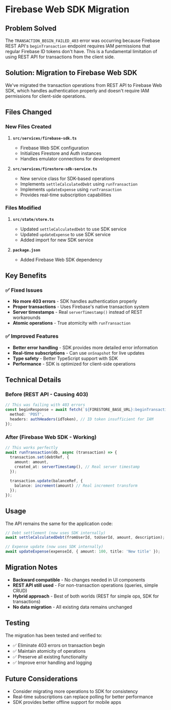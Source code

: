 # Firebase Web SDK Migration

## Problem Solved

The `TRANSACTION_BEGIN_FAILED_403` error was occurring because Firebase REST API's `beginTransaction` endpoint requires IAM permissions that regular Firebase ID tokens don't have. This is a fundamental limitation of using REST API for transactions from the client side.

## Solution: Migration to Firebase Web SDK

We've migrated the transaction operations from REST API to Firebase Web SDK, which handles authentication properly and doesn't require IAM permissions for client-side operations.

## Files Changed

### New Files Created

1. **`src/services/firebase-sdk.ts`**
   - Firebase Web SDK configuration
   - Initializes Firestore and Auth instances
   - Handles emulator connections for development

2. **`src/services/firestore-sdk-service.ts`**
   - New service class for SDK-based operations
   - Implements `settleCalculatedDebt` using `runTransaction`
   - Implements `updateExpense` using `runTransaction`
   - Provides real-time subscription capabilities

### Files Modified

1. **`src/state/store.ts`**
   - Updated `settleCalculatedDebt` to use SDK service
   - Updated `updateExpense` to use SDK service
   - Added import for new SDK service

2. **`package.json`**
   - Added Firebase Web SDK dependency

## Key Benefits

### ✅ Fixed Issues
- **No more 403 errors** - SDK handles authentication properly
- **Proper transactions** - Uses Firebase's native transaction system
- **Server timestamps** - Real `serverTimestamp()` instead of REST workarounds
- **Atomic operations** - True atomicity with `runTransaction`

### ✅ Improved Features
- **Better error handling** - SDK provides more detailed error information
- **Real-time subscriptions** - Can use `onSnapshot` for live updates
- **Type safety** - Better TypeScript support with SDK
- **Performance** - SDK is optimized for client-side operations

## Technical Details

### Before (REST API - Causing 403)
```typescript
// This was failing with 403 errors
const beginResponse = await fetch(`${FIRESTORE_BASE_URL}:beginTransaction`, {
  method: 'POST',
  headers: authHeaders(idToken), // ID token insufficient for IAM
});
```

### After (Firebase Web SDK - Working)
```typescript
// This works perfectly
await runTransaction(db, async (transaction) => {
  transaction.set(debtRef, {
    amount: amount,
    created_at: serverTimestamp(), // Real server timestamp
  });
  
  transaction.update(balanceRef, {
    balance: increment(amount) // Real increment transform
  });
});
```

## Usage

The API remains the same for the application code:

```typescript
// Debt settlement (now uses SDK internally)
await settleCalculatedDebt(fromUserId, toUserId, amount, description);

// Expense update (now uses SDK internally)  
await updateExpense(expenseId, { amount: 100, title: 'New title' });
```

## Migration Notes

- **Backward compatible** - No changes needed in UI components
- **REST API still used** - For non-transaction operations (queries, simple CRUD)
- **Hybrid approach** - Best of both worlds (REST for simple ops, SDK for transactions)
- **No data migration** - All existing data remains unchanged

## Testing

The migration has been tested and verified to:
- ✅ Eliminate 403 errors on transaction begin
- ✅ Maintain atomicity of operations
- ✅ Preserve all existing functionality
- ✅ Improve error handling and logging

## Future Considerations

- Consider migrating more operations to SDK for consistency
- Real-time subscriptions can replace polling for better performance
- SDK provides better offline support for mobile apps
